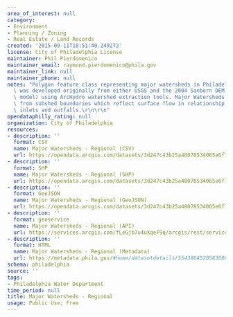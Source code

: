 ```yaml
---
area_of_interest: null
category:
- Environment
- Planning / Zoning
- Real Estate / Land Records
created: '2015-09-11T18:51:40.249272'
license: City of Philadelphia License
maintainer: Phil Pierdomenico
maintainer_email: raymond.pierdomenico@phila.gov
maintainer_link: null
maintainer_phone: null
notes: "Polygon feature class representing major watersheds in Philadelphia. Data\
  \ was developed originally from either USGS and the 2004 Sanborn DEM (digital elevation\
  \ model) using ArcHydro watershed extraction tools. Major Watersheds are dissolved\
  \ from subshed boundaries which reflect surface flow in relationship to stormwater\
  \ inlets and outfalls.\r\n\r\n"
opendataphilly_rating: null
organization: City of Philadelphia
resources:
- description: ''
  format: CSV
  name: Major Watersheds - Regional (CSV)
  url: https://opendata.arcgis.com/datasets/3d247c43b25a48078534065e6f7a1c96_0.csv
- description: ''
  format: SHP
  name: Major Watersheds - Regional (SHP)
  url: https://opendata.arcgis.com/datasets/3d247c43b25a48078534065e6f7a1c96_0.zip
- description: ''
  format: GeoJSON
  name: Major Watersheds - Regional (GeoJSON)
  url: https://opendata.arcgis.com/datasets/3d247c43b25a48078534065e6f7a1c96_0.geojson
- description: ''
  format: geoservice
  name: Major Watersheds - Regional (API)
  url: https://services.arcgis.com/fLeGjb7u4uXqeF9q/arcgis/rest/services/Major_Watersheds_Regional/FeatureServer/0/query?outFields=*&where=1%3D1
- description: ''
  format: HTML
  name: Major Watersheds - Regional (Metadata)
  url: https://metadata.phila.gov/#home/datasetdetails/5543864520583086178c4e78/representationdetails/55438a819b989a05172d0cf8/
schema: philadelphia
source: ''
tags:
- Philadelphia Water Department
time_period: null
title: Major Watersheds - Regional
usage: Public Use; Free
---
```

